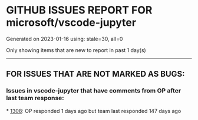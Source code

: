 
# GITHUB ISSUES REPORT FOR microsoft/vscode-jupyter


Generated on 2023-01-16 using: stale=30, all=0


Only showing items that are new to report in past 1 day(s)


---

## FOR ISSUES THAT ARE NOT MARKED AS BUGS:


### Issues in vscode-jupyter that have comments from OP after last team response:


\* [1308](https://github.com/microsoft/vscode-jupyter/issues/1308 "Freeze and protect cell / skip execution"): OP responded 1 days ago but team last responded 147 days ago
